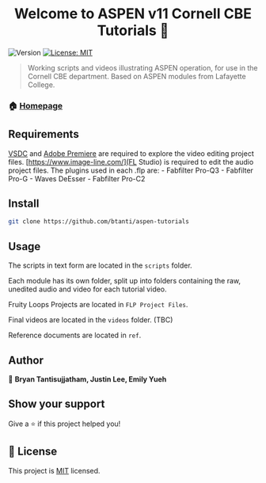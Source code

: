 <h1 align="center">Welcome to ASPEN v11 Cornell CBE Tutorials 👋</h1>
<p>
  <img alt="Version" src="https://img.shields.io/badge/version-v1.0.0-blue.svg?cacheSeconds=2592000" />
  <a href="https://opensource.org/licenses/MIT" target="_blank">
    <img alt="License: MIT" src="https://img.shields.io/badge/License-MIT-yellow.svg" />
  </a>
</p>

> Working scripts and videos illustrating ASPEN operation, for use in the Cornell CBE department. Based on ASPEN modules from Lafayette College.

### 🏠 [Homepage](https://github.com/btanti/aspen-tutorials)


## Requirements
[VSDC]([https://www.videosoftdev.com/) and [Adobe Premiere](https://www.adobe.com/products/premiere.html) are required to explore the video editing project files.
[https://www.image-line.com/](FL Studio) is required to edit the audio project files. The plugins used in each .flp are:
    - Fabfilter Pro-Q3
    - Fabfilter Pro-G
    - Waves DeEsser
    - Fabfilter Pro-C2

##
## Install

```sh
git clone https://github.com/btanti/aspen-tutorials
```

## Usage

The scripts in text form are located in the `scripts` folder.

Each module has its own folder, split up into folders containing the raw, unedited audio and video for each tutorial video.

Fruity Loops Projects are located in `FLP Project Files`. 

Final videos are located in the `videos` folder. (TBC)

Reference documents are located  in `ref`.


## Author

👤 **Bryan Tantisujjatham, Justin Lee, Emily Yueh**


## Show your support

Give a ⭐️ if this project helped you!

## 📝 License

This project is [MIT](https://opensource.org/licenses/MIT) licensed.